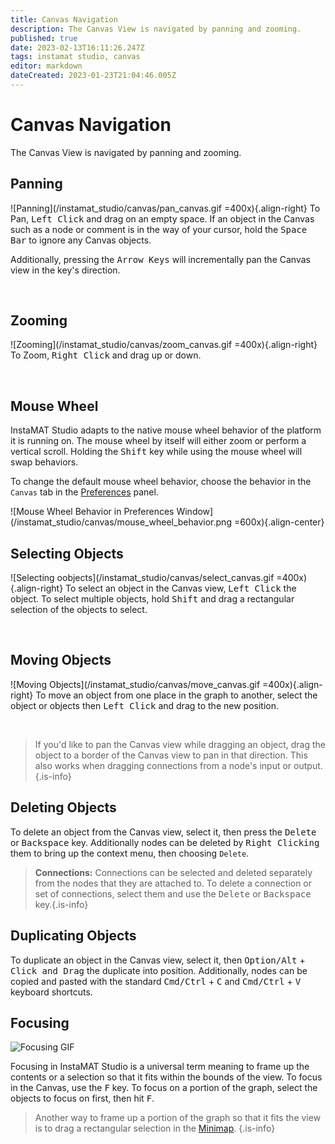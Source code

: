 ```yaml
---
title: Canvas Navigation
description: The Canvas View is navigated by panning and zooming.
published: true
date: 2023-02-13T16:11:26.247Z
tags: instamat studio, canvas
editor: markdown
dateCreated: 2023-01-23T21:04:46.005Z
---
```


# Canvas Navigation

The Canvas View is navigated by panning and zooming.

## Panning

![Panning](/instamat_studio/canvas/pan_canvas.gif =400x){.align-right} To Pan, <kbd>Left Click</kbd> and drag on an empty space. If an object in the Canvas such as a node or comment is in the way of your cursor, hold the <kbd>Space Bar</kbd> to ignore any Canvas objects. 

Additionally, pressing the <kbd>Arrow Keys</kbd> will incrementally pan the Canvas view in the key's direction.

<br style="clear: right;"/>

## Zooming

![Zooming](/instamat_studio/canvas/zoom_canvas.gif =400x){.align-right} To Zoom, <kbd>Right Click</kbd> and drag up or down.

<br style="clear: right;"/>

## Mouse Wheel

InstaMAT Studio adapts to the native mouse wheel behavior of the platform it is running on. The mouse wheel by itself will either zoom or perform a vertical scroll. Holding the <kbd>Shift</kbd> key while using the mouse wheel will swap behaviors.

To change the default mouse wheel behavior, choose the behavior in the `Canvas` tab in the <a href="">Preferences</a> panel.

![Mouse Wheel Behavior in Preferences Window](/instamat_studio/canvas/mouse_wheel_behavior.png =600x){.align-center}

<!-- Image to be updated once translation keys are removed from current build. -->

## Selecting Objects

![Selecting oobjects](/instamat_studio/canvas/select_canvas.gif =400x){.align-right} To select an object in the Canvas view, <kbd>Left Click</kbd> the object. To select multiple objects, hold <kbd>Shift</kbd> and drag a rectangular selection of the objects to select.

<br style="clear: right;"/>

## Moving Objects

![Moving Objects](/instamat_studio/canvas/move_canvas.gif =400x){.align-right} To move an object from one place in the graph to another, select the object or objects then <kbd>Left Click</kbd> and drag to the new position.

<br style="clear: right;"/>

> If you'd like to pan the Canvas view while dragging an object, drag the object to a border of the Canvas view to pan in that direction. This also works when dragging connections from a node's input or output.
{.is-info}

## Deleting Objects

To delete an object from the Canvas view, select it, then press the <kbd>Delete</kbd> or <kbd>Backspace</kbd> key. Additionally nodes can be deleted by <kbd>Right Clicking</kbd> them to bring up the context menu, then choosing `Delete`.

> **Connections:** Connections can be selected and deleted separately from the nodes that they are attached to. To delete a connection or set of connections, select them and use the <kbd>Delete</kbd> or <kbd>Backspace</kbd> key.{.is-info}

## Duplicating Objects

To duplicate an object in the Canvas view, select it, then <kbd>Option/Alt</kbd> + <kbd>Click and Drag</kbd> the duplicate into position. Additionally, nodes can be copied and pasted with the standard <kbd>Cmd/Ctrl</kbd> + <kbd>C</kbd> and <kbd>Cmd/Ctrl</kbd> + <kbd>V</kbd> keyboard shortcuts.

## Focusing

![Focusing GIF]()

Focusing in InstaMAT Studio is a universal term meaning to frame up the contents or a selection so that it fits within the bounds of the view. To focus in the Canvas, use the <kbd>F</kbd> key. To focus on a portion of the graph, select the objects to focus on first, then hit <kbd>F</kbd>.

> Another way to frame up a portion of the graph so that it fits the view is to drag a rectangular selection in the <a href="">Minimap</a>.
{.is-info}